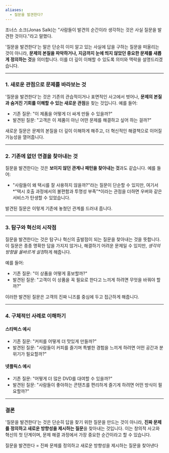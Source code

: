 ```yaml
---
aliases:
  - 질문을 발견한다?
---
```

조너스 소크(Jonas Salk)는 "사람들이 발견의 순간이라 생각하는 것은 사실 질문을 발견한 것이다."라고 말했다.

'질문을 발견한다'는 말은 단순히 이미 알고 있는 사실에 답을 구하는 질문을 떠올리는 것이 아니라, **문제의 본질을 파악하거나, 지금까지 눈에 띄지 않았던 중요한 문제를 새롭게 정의하는 것**을 의미합니다. 이를 더 깊이 이해할 수 있도록 의미와 맥락을 설명드리겠습니다.

---

### **1. 새로운 관점으로 문제를 바라보는 것**
'질문을 발견한다'는 것은 기존의 관습적이거나 표면적인 사고에서 벗어나, **문제의 본질과 숨겨진 기회를 이해할 수 있는 새로운 관점**을 찾는 것입니다. 예를 들어:

- 기존 질문: "이 제품을 어떻게 더 싸게 만들 수 있을까?"
- 발견된 질문: "고객은 이 제품이 아닌 어떤 문제를 해결하고 싶어 하는 걸까?"

새로운 질문은 문제의 본질을 더 깊이 이해하게 해주고, 더 혁신적인 해결책으로 이어질 가능성을 열어줍니다.

---

### **2. 기존에 없던 연결을 찾아내는 것**
질문을 발견한다는 것은 **보이지 않던 관계나 패턴을 찾아내는 것**과도 같습니다. 예를 들어:

- "사람들이 왜 택시를 잘 사용하지 않을까?"라는 질문이 단순할 수 있지만, 여기서 *"택시 호출 과정에서의 불편함과 투명성 부족"*이라는 관점을 더하면 우버와 같은 서비스가 탄생할 수 있었습니다.

발견된 질문은 이렇게 기존에 놓쳤던 관계를 드러내 줍니다.

---

### **3. 탐구와 혁신의 시작점**
질문을 발견한다는 것은 탐구나 혁신의 출발점이 되는 질문을 찾아내는 것을 뜻합니다. 이 질문은 종종 명확한 답을 가지지 않거나, 해결하기 어려운 문제일 수 있지만, *생각의 방향을 올바르게 설정*하게 해줍니다.

예를 들어:
- 기존 질문: "이 상품을 어떻게 홍보할까?"
- 발견된 질문: "고객이 이 상품을 꼭 필요로 한다고 느끼게 하려면 무엇을 바꿔야 할까?"

이러한 발견된 질문은 고객의 진짜 니즈를 중심에 두고 접근하게 해줍니다.

---

### **4. 구체적인 사례로 이해하기**
#### **스타벅스 예시**
- 기존 질문: "커피를 어떻게 더 맛있게 만들까?"
- 발견된 질문: "사람들이 커피를 즐기며 특별한 경험을 느끼게 하려면 어떤 공간과 분위기가 필요할까?"

#### **넷플릭스 예시**
- 기존 질문: "어떻게 더 많은 DVD를 대여할 수 있을까?"
- 발견된 질문: "사람들이 좋아하는 콘텐츠를 편리하게 즐기게 하려면 어떤 방식이 필요할까?"

---

### **결론**
'질문을 발견한다'는 것은 단순히 답을 찾기 위한 질문을 만드는 것이 아니라, **진짜 문제를 정의하고 새로운 방향성을 제시하는 질문**을 찾아내는 것입니다. 이는 창의적 사고와 혁신의 첫 단계이며, 문제 해결 과정에서 가장 중요한 순간이라고 할 수 있습니다.

질문을 발견한다 = 진짜 문제를 정의하고 새로운 방향성을 제시하는 질문을 찾아낸다

